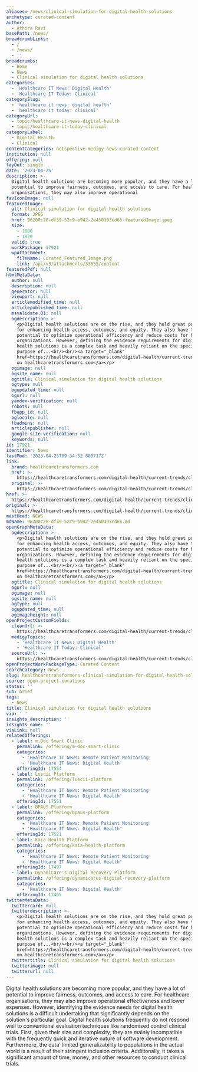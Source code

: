 ```yaml
---
aliases: /news/clinical-simulation-for-digital-health-solutions
archetype: curated-content
author:
  - Athira Ravi
basePath: /news/
breadcrumbLinks:
  - /
  - /news/
  - ''
breadcrumbs:
  - Home
  - News
  - Clinical simulation for digital health solutions
categories:
  - 'Healthcare IT News: Digital Health'
  - 'Healthcare IT Today: Clinical'
categorySlug:
  - 'healthcare it news: digital health'
  - 'healthcare it today: clinical'
categoryUrl:
  - topic/healthcare-it-news-digital-health
  - topic/healthcare-it-today-clinical
categoryLabel:
  - Digital Health
  - Clinical
contentCategories: netspective-medigy-news-curated-content
institution: null
offering: null
layOut: single
date: '2023-04-25'
description: >-
  Digital health solutions are becoming more popular, and they have a lot of
  potential to improve fairness, outcomes, and access to care. For healthcare
  organisations, they may also improve operational 
favIconImage: null
featuredImage:
  alt: Clinical simulation for digital health solutions
  format: JPEG
  href: 96200c28-df39-52c9-b942-2e450393cd65-featuredImage.jpeg
  size:
    - 1080
    - 1920
  valid: true
  workPackage: 17921
  wpAttachment:
    fileName: Curated_Featured_Image.png
    link: /api/v3/attachments/33655/content
featuredPdf: null
htmlMetaData:
  author: null
  description: null
  generator: null
  viewport: null
  articlemodified_time: null
  articlepublished_time: null
  msvalidate.01: null
  ogdescription: >-
    <p>Digital health solutions are on the rise, and they hold great potential
    for enhancing health access, outcomes, and equity. They also have the
    potential to optimize operational efficiency and reduce costs for healthcare
    organizations. However, defining the evidence requirements for digital
    health solutions is a complex task and heavily reliant on the specific
    purpose of...<br/><br/><a target="_blank"
    href=https://healthcaretransformers.com/digital-health/current-trends/clinical-simulation-digital-health-solutions/>Read
    on healthcaretransformers.com</a></p>
  ogimage: null
  ogsite_name: null
  ogtitle: Clinical simulation for digital health solutions
  ogtype: null
  ogupdated_time: null
  ogurl: null
  yandex-verification: null
  robots: null
  fbapp_id: null
  oglocale: null
  fbadmins: null
  articlepublisher: null
  google-site-verification: null
  keywords: null
id: 17921
identifier: News
lastMod: '2023-04-25T09:34:52.800717Z'
link:
  brand: healthcaretransformers.com
  href: >-
    https://healthcaretransformers.com/digital-health/current-trends/clinical-simulation-digital-health-solutions/
  original: >-
    https://healthcaretransformers.com/digital-health/current-trends/clinical-simulation-digital-health-solutions/
href: >-
  https://healthcaretransformers.com/digital-health/current-trends/clinical-simulation-digital-health-solutions/
original: >-
  https://healthcaretransformers.com/digital-health/current-trends/clinical-simulation-digital-health-solutions/
mastHead: NEWS
mdName: 96200c28-df39-52c9-b942-2e450393cd65.md
openGraphMetaData:
  ogdescription: >-
    <p>Digital health solutions are on the rise, and they hold great potential
    for enhancing health access, outcomes, and equity. They also have the
    potential to optimize operational efficiency and reduce costs for healthcare
    organizations. However, defining the evidence requirements for digital
    health solutions is a complex task and heavily reliant on the specific
    purpose of...<br/><br/><a target="_blank"
    href=https://healthcaretransformers.com/digital-health/current-trends/clinical-simulation-digital-health-solutions/>Read
    on healthcaretransformers.com</a></p>
  ogtitle: Clinical simulation for digital health solutions
  ogurl: null
  ogimage: null
  ogsite_name: null
  ogtype: null
  ogupdated_time: null
  ogimageheight: null
openProjectCustomFields:
  cleanUrl: >-
    https://healthcaretransformers.com/digital-health/current-trends/clinical-simulation-digital-health-solutions/
  medigyTopics:
    - 'Healthcare IT News: Digital Health'
    - 'Healthcare IT Today: Clinical'
  sourceUrl: >-
    https://healthcaretransformers.com/digital-health/current-trends/clinical-simulation-digital-health-solutions/
openProjectWorkPackageType: Curated Content
searchCategory: News
slug: healthcaretransformers-clinical-simulation-for-digital-health-solutions
source: open-project-curations
status: ''
sub: brief
tags:
  - News
title: Clinical simulation for digital health solutions
via: ' '
insights_description: ''
insights_name: ''
viaLink: null
relatedOfferings:
  - label: m.Doc Smart Clinic
    permalink: /offering/m-doc-smart-clinic
    categories:
      - 'Healthcare IT News: Remote Patient Monitoring'
      - 'Healthcare IT News: Digital Health'
    offeringId: 17554
  - label: Luscii Platform
    permalink: /offering/luscii-platform
    categories:
      - 'Healthcare IT News: Remote Patient Monitoring'
      - 'Healthcare IT News: Digital Health'
    offeringId: 17551
  - label: BPAUS Platform
    permalink: /offering/bpaus-platform
    categories:
      - 'Healthcare IT News: Remote Patient Monitoring'
      - 'Healthcare IT News: Digital Health'
    offeringId: 17521
  - label: Kaia Health Platform
    permalink: /offering/kaia-health-platform
    categories:
      - 'Healthcare IT News: Remote Patient Monitoring'
      - 'Healthcare IT News: Digital Health'
    offeringId: 17497
  - label: DynamiCare's Digital Recovery Platform
    permalink: /offering/dynamicares-digital-recovery-platform
    categories:
      - 'Healthcare IT News: Digital Health'
    offeringId: 17465
twitterMetaData:
  twittercard: null
  twitterdescription: >-
    <p>Digital health solutions are on the rise, and they hold great potential
    for enhancing health access, outcomes, and equity. They also have the
    potential to optimize operational efficiency and reduce costs for healthcare
    organizations. However, defining the evidence requirements for digital
    health solutions is a complex task and heavily reliant on the specific
    purpose of...<br/><br/><a target="_blank"
    href=https://healthcaretransformers.com/digital-health/current-trends/clinical-simulation-digital-health-solutions/>Read
    on healthcaretransformers.com</a></p>
  twittertitle: Clinical simulation for digital health solutions
  twitterimage: null
  twitterurl: null
---
```

<p>Digital health solutions are becoming more popular, and they have a lot of potential to improve fairness, outcomes, and access to care. For healthcare organisations, they may also improve operational effectiveness and lower expenses. However, identifying the evidence needs for digital health solutions is a difficult undertaking that significantly depends on the solution's particular goal. Digital health solutions frequently do not respond well to conventional evaluation techniques like randomised control clinical trials. First, given their size and complexity, they are mainly incompatible with the frequently quick and iterative nature of software development. Furthermore, the data' limited generalizability to populations in the actual world is a result of their stringent inclusion criteria. Additionally, it takes a significant amount of time, money, and other resources to conduct clinical trials.</p>